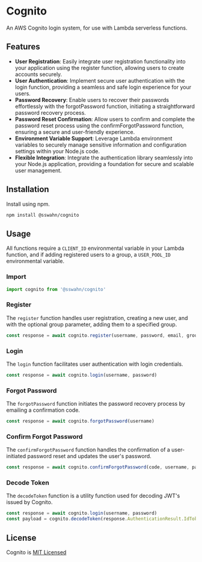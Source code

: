 # Cognito 

An AWS Cognito login system, for use with Lambda serverless functions.  

## Features
- **User Registration**: Easily integrate user registration functionality into your application using the register function, allowing users to create accounts securely.
- **User Authentication**: Implement secure user authentication with the login function, providing a seamless and safe login experience for your users.
- **Password Recovery**: Enable users to recover their passwords effortlessly with the forgotPassword function, initiating a straightforward password recovery process.
- **Password Reset Confirmation**: Allow users to confirm and complete the password reset process using the confirmForgotPassword function, ensuring a secure and user-friendly experience.
- **Environment Variable Support**: Leverage Lambda environment variables to securely manage sensitive information and configuration settings within your Node.js code.
- **Flexible Integration**: Integrate the authentication library seamlessly into your Node.js application, providing a foundation for secure and scalable user management.


## Installation  
Install using npm.  
```bash
npm install @sswahn/cognito
```

## Usage  

All functions require a `CLIENT_ID` environmental variable in your Lambda function, and if adding registered users to a group, a `USER_POOL_ID` environmental variable.  

### Import
```javascript
import cognito from '@sswahn/cognito'
```

### Register
The `register` function handles user registration, creating a new user, and with the optional group parameter, adding them to a specified group. 
```javascript
const response = await cognito.register(username, password, email, group)
```  

### Login
The `login` function facilitates user authentication with login credentials.
```javascript
const response = await cognito.login(username, password)
```  

### Forgot Password
The `forgotPassword` function initiates the password recovery process by emailing a confirmation code.  
```javascript
const response = await cognito.forgotPassword(username)
```

### Confirm Forgot Password
The `confirmForgotPassword` function handles the confirmation of a user-initiated password reset and updates the user's password.  
```javascript
const response = await cognito.confirmForgotPassword(code, username, password)
```

### Decode Token
The `decodeToken` function is a utility function used for decoding JWT's issued by Cognito.  
```javascript
const response = await cognito.login(username, password)
const payload = cognito.decodeToken(response.AuthenticationResult.IdToken)
```

## License
Cognito is [MIT Licensed](https://github.com/sswahn/cognito/blob/main/LICENSE)
